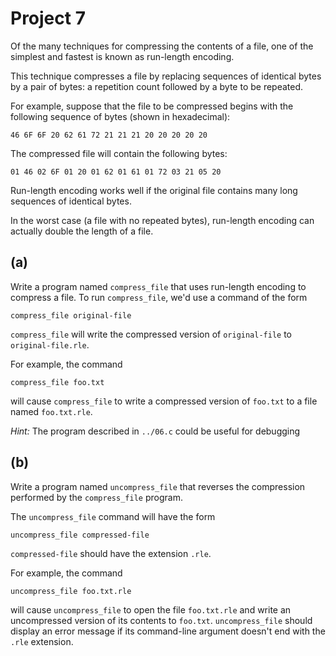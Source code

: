 # Project 7

Of the many techniques for compressing the contents of a file, one of the simplest and fastest is known as run-length encoding.

This technique compresses a file by replacing sequences of identical bytes by a pair of bytes: a repetition count followed by a byte to be repeated.

For example, suppose that the file to be compressed begins with the following sequence of bytes (shown in hexadecimal):

`46 6F 6F 20 62 61 72 21 21 21 20 20 20 20 20`

The compressed file will contain the following bytes:

`01 46 02 6F 01 20 01 62 01 61 01 72 03 21 05 20`

Run-length encoding works well if the original file contains many long sequences of identical bytes.

In the worst case (a file with no repeated bytes), run-length encoding can actually double the length of a file.

## (a)

Write a program named `compress_file` that uses run-length encoding to compress a file. To run `compress_file`, we'd use a command of the form

`compress_file original-file`

`compress_file` will write the compressed version of `original-file` to `original-file.rle`.

For example, the command

`compress_file foo.txt`

will cause `compress_file` to write a compressed version of `foo.txt` to a file named `foo.txt.rle`.

_Hint:_ The program described in `../06.c` could be useful for debugging

## (b)

Write a program named `uncompress_file` that reverses the compression performed by the `compress_file` program.

The `uncompress_file` command will have the form

`uncompress_file compressed-file`

`compressed-file` should have the extension `.rle`.

For example, the command

`uncompress_file foo.txt.rle`

will cause `uncompress_file` to open the file `foo.txt.rle` and write an uncompressed version of its contents to `foo.txt`. `uncompress_file` should display an error message if its command-line argument doesn't end with the `.rle` extension.

